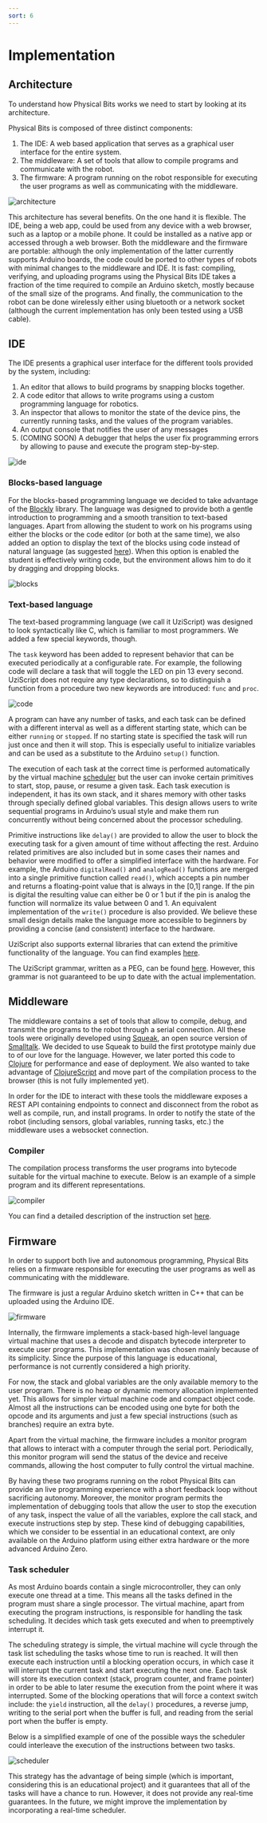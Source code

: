 ```yaml
---
sort: 6
---
```


# Implementation

## Architecture

To understand how Physical Bits works we need to start by looking at its architecture.

Physical Bits is composed of three distinct components:
1. The IDE: A web based application that serves as a graphical user interface for the entire system.
2. The middleware: A set of tools that allow to compile programs and communicate with the robot.
3. The firmware: A program running on the robot responsible for executing the user programs as well as communicating with the middleware.

![architecture](./img/architecture.png)

This architecture has several benefits. On the one hand it is flexible. The IDE, being a web app, could be used from any device with a web browser, such as a laptop or a mobile phone. It could be installed as a native app or accessed through a web browser. Both the middleware and the firmware are portable: although the only implementation of the latter currently supports Arduino boards, the code could be ported to other types of robots with minimal changes to the middleware and IDE. It is fast: compiling, verifying, and uploading programs using the Physical Bits IDE takes a fraction of the time required to compile an Arduino sketch, mostly because of the small size of the programs. And finally, the communication to the robot can be done wirelessly either using bluetooth or a network socket (although the current implementation has only been tested using a USB cable).

## IDE

The IDE presents a graphical user interface for the different tools provided by the system, including:
1. An editor that allows to build programs by snapping blocks together.
2. A code editor that allows to write programs using a custom programming language for robotics.
3. An inspector that allows to monitor the state of the device pins, the currently running tasks, and the values of the program variables.
4. An output console that notifies the user of any messages
5. (COMING SOON) A debugger that helps the user fix programming errors by allowing to pause and execute the program step-by-step.

![ide](./img/physical-bits.png)

### Blocks-based language

For the blocks-based programming language we decided to take advantage of the [Blockly](https://developers.google.com/blockly) library.
The language was designed to provide both a gentle introduction to programming and a smooth transition to text-based languages.
Apart from allowing the student to work on his programs using either the blocks or the code editor (or both at the same time), we also added an option to display the text of the blocks using code instead of natural language (as suggested [here](https://developers.google.com/blockly/guides/app-integration/best-practices#9_exit_strategy)). When this option is enabled the student is effectively writing code, but the environment allows him to do it by dragging and dropping blocks.

![blocks](./img/blocks.png)

### Text-based language

The text-based programming language (we call it UziScript) was designed to look syntactically like C, which is familiar to most programmers. We added a few special keywords, though.

The `task` keyword has been added to represent behavior that can be executed periodically at a configurable rate. For example, the following code will declare a task that will toggle the LED on pin 13 every second. UziScript does not require any type declarations, so to distinguish a function from a procedure two new keywords are introduced: `func` and `proc`.

![code](./img/code.png)

A program can have any number of tasks, and each task can be defined with a different interval as well as a different starting state, which can be either `running` or `stopped`. If no starting state is specified the task will run just once and then it will stop. This is especially useful to initialize variables and can be used as a substitute to the Arduino `setup()` function.

The execution of each task at the correct time is performed automatically by the virtual machine [scheduler](#task-scheduler) but the user can invoke certain primitives to start, stop, pause, or resume a given task. Each task execution is independent, it has its own stack, and it shares memory with other tasks through specially defined global variables. This design allows users to write sequential programs in Arduino’s usual style and make them run concurrently without being concerned about the processor scheduling.

Primitive instructions like `delay()` are provided to allow the user to block the executing task for a given amount of time without affecting the rest. Arduino related primitives are also included but in some cases their names and behavior were modified to offer a simplified interface with the hardware. For example, the Arduino `digitalRead()` and `analogRead()` functions are merged into a single primitive function called `read()`, which accepts a pin number and returns a floating-point value that is always in the [0,1] range. If the pin is digital the resulting value can either be 0 or 1 but if the pin is analog the function will normalize its value between 0 and 1. An equivalent implementation of the `write()` procedure is also provided. We believe these small design details make the language more accessible to beginners by providing a concise (and consistent) interface to the hardware.

UziScript also supports external libraries that can extend the primitive functionality of the language. You can find examples [here](/uzi/libraries).

The UziScript grammar, written as a PEG, can be found [here](/docs/uzi.pegjs). However, this grammar is not guaranteed to be up to date with the actual implementation.

## Middleware

The middleware contains a set of tools that allow to compile, debug, and transmit the programs to the robot through a serial connection. All these tools were originally developed using [Squeak](https://squeak.org/), an open source version of [Smalltalk](https://en.wikipedia.org/wiki/Smalltalk). We decided to use Squeak to build the first prototype mainly due to of our love for the language. However, we later ported this code to [Clojure](https://clojure.org/) for performance and ease of deployment. We also wanted to take advantage of [ClojureScript](https://clojurescript.org/) and move part of the compilation process to the browser (this is not fully implemented yet).

In order for the IDE to interact with these tools the middleware exposes a REST API containing endpoints to connect and disconnect from the robot as well as compile, run, and install programs. In order to notify the state of the robot (including sensors, global variables, running tasks, etc.) the middleware uses a websocket connection.

### Compiler

The compilation process transforms the user programs into bytecode suitable for the virtual machine to execute. Below is an example of a simple program and its different representations.

![compiler](./img/compiler.png)

You can find a detailed description of the instruction set [here](https://github.com/GIRA/PhysicalBits/blob/master/docs/ISA.md).

## Firmware

In order to support both live and autonomous programming, Physical Bits relies on a firmware responsible for executing the user programs as well as communicating with the middleware.

The firmware is just a regular Arduino sketch written in C++ that can be uploaded using the Arduino IDE.

![firmware](./img/firmware.png)

Internally, the firmware implements a stack-based high-level language virtual machine that uses a decode and dispatch bytecode interpreter to execute user programs. This implementation was chosen mainly because of its simplicity. Since the purpose of this language is educational, performance is not currently considered a high priority.

For now, the stack and global variables are the only available memory to the user program. There is no heap or dynamic memory allocation implemented yet. This allows for simpler virtual machine code and compact object code. Almost all the instructions can be encoded using one byte for both the opcode and its arguments and just a few special instructions (such as branches) require an extra byte.

Apart from the virtual machine, the firmware includes a monitor program that allows to interact with a computer through the serial port. Periodically, this monitor program will send the status of the device and receive commands, allowing the host computer to fully control the virtual machine.

By having these two programs running on the robot Physical Bits can provide an live programming experience with a short feedback loop without sacrificing autonomy. Moreover, the monitor program permits the implementation of debugging tools that allow the user to stop the execution of any task, inspect the value of all the variables, explore the call stack, and execute instructions step by step. These kind of debugging capabilities, which we consider to be essential in an educational context, are only available on the Arduino platform using either extra hardware or the more advanced Arduino Zero.

### Task scheduler

As most Arduino boards contain a single microcontroller, they can only execute one thread at a time. This means all the tasks defined in the program must share a single processor. The virtual machine, apart from executing the program instructions, is responsible for handling the task scheduling. It decides which task gets executed and when to preemptively interrupt it.

The scheduling strategy is simple, the virtual machine will cycle through the task list scheduling the tasks whose time to run is reached. It will then execute each instruction until a blocking operation occurs, in which case it will interrupt the current task and start executing the next one. Each task will store its execution context (stack, program counter, and frame pointer) in order to be able to later resume the execution from the point where it was interrupted. Some of the blocking operations that will force a context switch include: the `yield` instruction, all the `delay()` procedures, a reverse jump, writing to the serial port when the buffer is full, and reading from the serial port when the buffer is empty.

Below is a simplified example of one of the possible ways the scheduler could interleave the execution of the instructions between two tasks.

![scheduler](./img/scheduler.png)

This strategy has the advantage of being simple (which is important, considering this is an educational project) and it guarantees that all of the tasks will have a chance to run. However, it does not provide any real-time guarantees. In the future, we might improve the implementation by incorporating a real-time scheduler.
